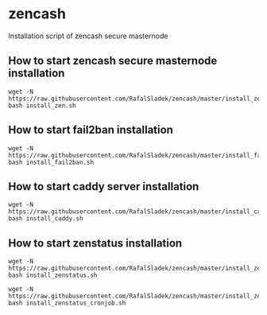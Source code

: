 # zencash
Installation script of zencash secure masternode

## How to start zencash secure masternode installation
```
wget -N https://raw.githubusercontent.com/RafalSladek/zencash/master/install_zen.sh
bash install_zen.sh
```

## How to start fail2ban installation
```
wget -N https://raw.githubusercontent.com/RafalSladek/zencash/master/install_fail2ban.sh
bash install_fail2ban.sh
```

## How to start caddy server installation
```
wget -N https://raw.githubusercontent.com/RafalSladek/zencash/master/install_caddy.sh
bash install_caddy.sh
```

## How to start zenstatus installation
```
wget -N https://raw.githubusercontent.com/RafalSladek/zencash/master/install_zenstatus.sh
bash install_zenstatus.sh

wget -N https://raw.githubusercontent.com/RafalSladek/zencash/master/install_zenstatus_cronjob.sh
bash install_zenstatus_cronjob.sh
```